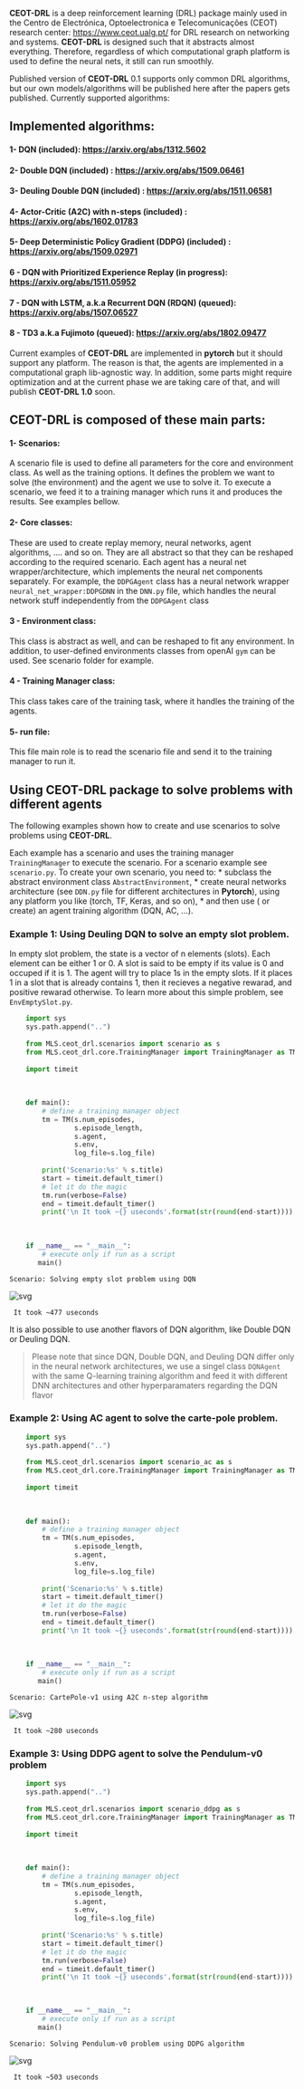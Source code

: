 
**CEOT-DRL** is a deep reinforcement learning (DRL) package mainly used in the Centro de Electrónica, Optoelectronica e Telecomunicações (CEOT) research center: https://www.ceot.ualg.pt/ for DRL research on networking and systems. **CEOT-DRL** is designed such that it abstracts almost everything. Therefore, regardless of which computational graph platform is used to define the neural nets, it still can run smoothly. 

Published version of **CEOT-DRL** 0.1 supports only common DRL algorithms, but our own models/algorithms will be published here after the papers gets published. Currently supported algorithms:

## Implemented algorithms: 
 #### 1- DQN (included): https://arxiv.org/abs/1312.5602
 #### 2- Double DQN (included) : https://arxiv.org/abs/1509.06461
 #### 3- Deuling Double DQN (included) : https://arxiv.org/abs/1511.06581
 #### 4- Actor-Critic (A2C) with n-steps (included) : https://arxiv.org/abs/1602.01783
 #### 5- Deep Deterministic Policy Gradient (DDPG) (included) : https://arxiv.org/abs/1509.02971
 #### 6 - DQN with Prioritized Experience Replay (in progress): https://arxiv.org/abs/1511.05952
 #### 7 - DQN with LSTM, a.k.a Recurrent DQN (RDQN) (queued): https://arxiv.org/abs/1507.06527
 #### 8 - TD3 a.k.a Fujimoto (queued): https://arxiv.org/abs/1802.09477


Current examples of **CEOT-DRL** are implemented in **pytorch** but it should support any platform. The reason is that, the agents are implemented in a computational graph lib-agnostic way.
In addition, some parts might require optimization and at the current phase we are taking care of that, and will publish **CEOT-DRL 1.0** soon.


## **CEOT-DRL** is composed of these main parts:
 
 #### 1- Scenarios:
 A scenario file is used to define all parameters for the core and environment class. As well as the training options.
 It defines the problem we want to solve (the environment) and the agent we use to solve it.
 To execute a scenario, we feed it to a training manager which runs it and produces the results. See examples bellow.
 
 #### 2- Core classes: 
  These are used to create replay memory, neural networks, agent algorithms, .... and so on. They are all abstract so that they can be reshaped according to the required scenario.
  Each agent has a neural net wrapper/architecture, which implements the neural net components separately. For example, the `DDPGAgent` class has a neural network wrapper `neural_net_wrapper:DDPGDNN` in the `DNN.py` file, which handles the neural network stuff independently from the `DDPGAgent` class

 #### 3 - Environment class:
 This class is abstract as well, and can be reshaped to fit any environment. In addition, to user-defined environments classes from openAI `gym` can be used. See scenario folder for example.

 #### 4 - Training Manager class:
 This class takes care of the training task, where it handles the training of the agents.

 #### 5- run file:
 This file main role is to read the scenario file and send it to the training manager to run it.
 


## Using CEOT-DRL package to solve problems with different agents
The following examples shown how to create and use scenarios to solve problems using **CEOT-DRL**.

Each example has a scenario and uses the training manager `TrainingManager` to execute the scenario. For a scenario example see `scenario.py`. To create your own scenario, you need to:
    * subclass the abstract environment class `AbstractEnvironment`,
    * create neural networks architecture (see `DDN.py` file for different architectures in **Pytorch**), using any platform you like (torch, TF, Keras, and so on), 
    * and then use ( or create) an agent training algorithm (DQN, AC, ...).


### Example 1: Using Deuling DQN to solve an empty slot problem. 

In empty slot problem, the state is a vector of n elements (slots). Each element
can be either 1 or 0. A slot is said to be empty if its value is 0 and occuped
if it is 1. The agent will try to place 1s in the empty slots. If it places 1 in
a slot that is already contains 1, then it recieves a negative rewarad, and
positive rewarad otherwise. To learn more about this simple problem, see `EnvEmptySlot.py`.

```python
    import sys
    sys.path.append("..")
    
    from MLS.ceot_drl.scenarios import scenario as s
    from MLS.ceot_drl.core.TrainingManager import TrainingManager as TM
    
    import timeit
    
     
    
    def main():
        # define a training manager object
        tm = TM(s.num_episodes, 
                s.episode_length, 
                s.agent,
                s.env,
                log_file=s.log_file)
    
        print('Scenario:%s' % s.title)
        start = timeit.default_timer()
        # let it do the magic
        tm.run(verbose=False)
        end = timeit.default_timer()
        print('\n It took ~{} useconds'.format(str(round(end-start))))
        
    
    
    if __name__ == "__main__":
        # execute only if run as a script
       main()
``` 

    Scenario: Solving empty slot problem using DQN
    



![svg](example_files/example_3_1.svg)


    
     It took ~477 useconds

It is also possible to use another flavors of DQN algorithm, like Double DQN or Deuling DQN.
 > Please note that since DQN, Double DQN, and Deuling DQN differ only in the neural network architectures, we use a singel class `DQNAgent` with the same Q-learning training algorithm and feed it with different DNN architectures and other hyperparamaters regarding the DQN flavor

### Example 2: Using AC agent to solve the carte-pole problem.

```python
    import sys
    sys.path.append("..")
    
    from MLS.ceot_drl.scenarios import scenario_ac as s
    from MLS.ceot_drl.core.TrainingManager import TrainingManager as TM
    
    import timeit
    
     
    
    def main():
        # define a training manager object
        tm = TM(s.num_episodes, 
                s.episode_length, 
                s.agent,
                s.env,
                log_file=s.log_file)
    
        print('Scenario:%s' % s.title)
        start = timeit.default_timer()
        # let it do the magic
        tm.run(verbose=False)
        end = timeit.default_timer()
        print('\n It took ~{} useconds'.format(str(round(end-start))))
        
    
    
    if __name__ == "__main__":
        # execute only if run as a script
       main()
```


    Scenario: CartePole-v1 using A2C n-step algorithm



![svg](example_files/example_6_1.svg)


    
     It took ~280 useconds


### Example 3: Using DDPG agent to solve the Pendulum-v0 problem

```python
    import sys
    sys.path.append("..")
    
    from MLS.ceot_drl.scenarios import scenario_ddpg as s
    from MLS.ceot_drl.core.TrainingManager import TrainingManager as TM
    
    import timeit
    
     
    
    def main():
        # define a training manager object
        tm = TM(s.num_episodes, 
                s.episode_length, 
                s.agent,
                s.env,
                log_file=s.log_file)
    
        print('Scenario:%s' % s.title)
        start = timeit.default_timer()
        # let it do the magic
        tm.run(verbose=False)
        end = timeit.default_timer()
        print('\n It took ~{} useconds'.format(str(round(end-start))))
        

    
    if __name__ == "__main__":
        # execute only if run as a script
       main()
```  


    Scenario: Solving Pendulum-v0 problem using DDPG algorithm



![svg](example_files/example_8_1.svg)


    
     It took ~503 useconds

